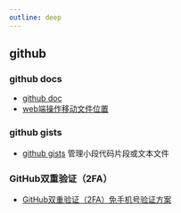 ```yaml
---
outline: deep
---
```

## github
### github docs
- [github doc](https://docs.github.com/zh/get-started)
- [web端操作移动文件位置 ](https://docs.github.com/zh/repositories/working-with-files/managing-files/moving-a-file-to-a-new-location)

### github gists
- [github gists](https://gist.github.com/discover) 管理小段代码片段或文本文件

### GitHub双重验证（2FA）
- [GitHub双重验证（2FA）免手机号验证方案](https://juejin.cn/post/7293786856063434761)
